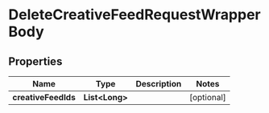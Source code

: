 

# DeleteCreativeFeedRequestWrapperBody


## Properties

Name | Type | Description | Notes
------------ | ------------- | ------------- | -------------
**creativeFeedIds** | **List&lt;Long&gt;** |  |  [optional]



